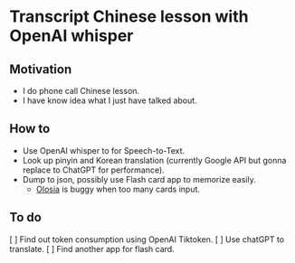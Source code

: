 # Transcript Chinese lesson with OpenAI whisper

## Motivation

- I do phone call Chinese lesson.
- I have know idea what I just have talked about.

## How to

- Use OpenAI whisper to for Speech-to-Text.
- Look up pinyin and Korean translation (currently Google API but gonna replace to ChatGPT for performance).
- Dump to json, possibly use Flash card app to memorize easily. 
  - [Olosia](https://olosia.com) is buggy when too many cards input.

## To do

[ ] Find out token consumption using OpenAI Tiktoken.
[ ] Use chatGPT to translate.
[ ] Find another app for flash card.
